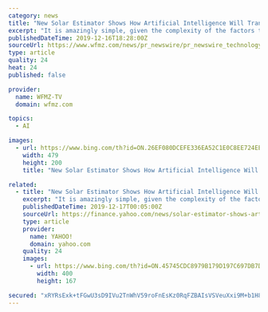 ```yaml
---
category: news
title: "New Solar Estimator Shows How Artificial Intelligence Will Transform the Home Improvement Sector"
excerpt: "It is amazingly simple, given the complexity of the factors that need to be measured. With the new home solar estimator, machine-learned artificial intelligence has been utilized to measure each individual roof and determine roof plane direction. An in-house-developed algorithm was then used to fill the appropriate parts of each roof with solar ..."
publishedDateTime: 2019-12-16T18:28:00Z
sourceUrl: https://www.wfmz.com/news/pr_newswire/pr_newswire_technology/new-solar-estimator-shows-how-artificial-intelligence-will-transform-the/article_5b6cf368-46b2-55ce-bad8-4b11430eddef.html
type: article
quality: 24
heat: 24
published: false

provider:
  name: WFMZ-TV
  domain: wfmz.com

topics:
  - AI

images:
  - url: https://www.bing.com/th?id=ON.26EF080DCEFE336EA52C1E0C8EE724EE
    width: 479
    height: 200
    title: "New Solar Estimator Shows How Artificial Intelligence Will Transform the Home Improvement Sector"

related:
  - title: "New Solar Estimator Shows How Artificial Intelligence Will Transform the Home Improvement Sector"
    excerpt: "It is amazingly simple, given the complexity of the factors that need to be measured. With the new home solar estimator, machine-learned artificial intelligence has been utilized to measure each individual roof and determine roof plane direction. An in-house-developed algorithm was then used to fill the appropriate parts of each roof with solar ..."
    publishedDateTime: 2019-12-17T00:05:00Z
    sourceUrl: https://finance.yahoo.com/news/solar-estimator-shows-artificial-intelligence-140700461.html
    type: article
    provider:
      name: YAHOO!
      domain: yahoo.com
    quality: 24
    images:
      - url: https://www.bing.com/th?id=ON.45745CDC8979B179D197C697DB7D0F7A
        width: 400
        height: 167

secured: "xRYRsExk+tFGwU3sD9IVu2TnWhV59roFnEsKz0RqFZBAIsVSVeuXxi9M+b1H8S/Kdy6pBQjSg9dPj6p+cQhCsl9jDAVMcQZyiKEtmFgAvI9RceUZOurqFjA6BTpzvnm1o4GN0RyERRSkMbjUqWP4pJU9waFjrhoqrJRb71lOrwpzLTk3N+0Wq+DMUURQGlipFHGRyZUFV9EjPypY0LaVSzYqZN+Y5bzZQ6Log4NtvJyZdQgqmknLHbf24GT6rWzwyimIOfJtOToY1ssEWPNKAw==;wEVYchfTC9mXNUsmPGBeqg=="
---
```


